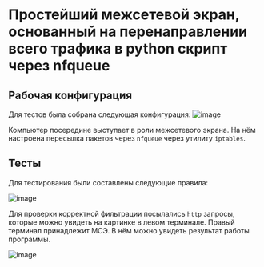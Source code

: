 # Простейший межсетевой экран, основанный на перенаправлении всего трафика в python скрипт через nfqueue

Рабочая конфигурация
---
Для тестов была собрана следующая конфигурация:
![image](https://github.com/user-attachments/assets/0ff06535-8cb2-487f-bc37-bb5b20f22cd9)

Компьютер посередине выступает в роли межсетевого экрана. На нём настроена пересылка пакетов через `nfqueue` через утилиту `iptables`.

Тесты
---
Для тестирования были составлены следующие правила:

![image](https://github.com/user-attachments/assets/4e0952c9-51d2-4ad0-8ccc-256529f27e26)

Для проверки корректной фильтрации посылались `http` запросы, которые можно увидеть на картинке в левом терминале. Правый терминал принадлежит МСЭ. В нём можно увидеть результат работы программы.

![image](https://github.com/user-attachments/assets/d50346f3-1847-420f-8918-fe4827233e58)
